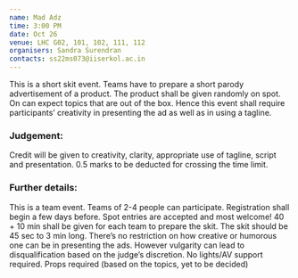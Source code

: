 ```yaml
---
name: Mad Adz
time: 3:00 PM
date: Oct 26
venue: LHC G02, 101, 102, 111, 112
organisers: Sandra Surendran
contacts: ss22ms073@iiserkol.ac.in
---
```


This is a short skit event. Teams have to prepare a short parody advertisement of a product.
The product shall be given randomly on spot. On can expect topics that are out of the box.
Hence this event shall require participants’ creativity in presenting the ad as well as in using
a tagline.
### Judgement: 
Credit will be given to creativity, clarity, appropriate use of tagline, script and
presentation. 0.5 marks to be deducted for crossing the time limit.
### Further details: 
This is a team event. Teams of 2-4 people can participate. Registration shall
begin a few days before. Spot entries are accepted and most welcome! 40 + 10 min shall be
given for each team to prepare the skit. The skit should be 45 sec to 3 min long. There’s no
restriction on how creative or humorous one can be in presenting the ads. However vulgarity
can lead to disqualification based on the judge’s discretion.
No lights/AV support required. Props required (based on the topics, yet to be decided)
